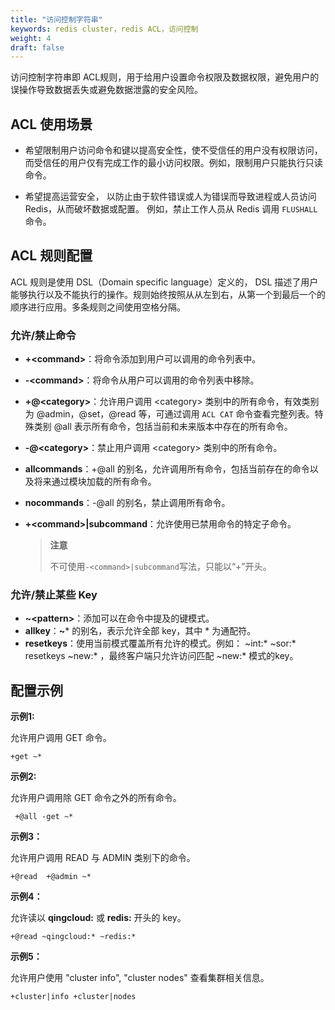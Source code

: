 ```yaml
---
title: "访问控制字符串"
keywords: redis cluster，redis ACL，访问控制
weight: 4
draft: false
---
```


访问控制字符串即 ACL规则，用于给用户设置命令权限及数据权限，避免用户的误操作导致数据丢失或避免数据泄露的安全风险。

## ACL 使用场景

- 希望限制用户访问命令和键以提高安全性，使不受信任的用户没有权限访问，而受信任的用户仅有完成工作的最小访问权限。例如，限制用户只能执行只读命令。

- 希望提高运营安全， 以防止由于软件错误或人为错误而导致进程或人员访问 Redis，从而破坏数据或配置。 例如，禁止工作人员从 Redis 调用 `FLUSHALL` 命令。

##  ACL 规则配置

ACL 规则是使用 DSL（Domain specific language）定义的， DSL 描述了用户能够执行以及不能执行的操作。规则始终按照从从左到右，从第一个到最后一个的顺序进行应用。多条规则之间使用空格分隔。

### 允许/禁止命令

- **+<command\>**：将命令添加到用户可以调用的命令列表中。

- **-\<command\>**：将命令从用户可以调用的命令列表中移除。

- **+@\<category\>**：允许用户调用 \<category\> 类别中的所有命令，有效类别为 @admin，@set，@read 等，可通过调用 `ACL CAT` 命令查看完整列表。特殊类别 @all 表示所有命令，包括当前和未来版本中存在的所有命令。

- **-@\<category\>**：禁止用户调用 \<category\> 类别中的所有命令。

- **allcommands**：+@all 的别名，允许调用所有命令，包括当前存在的命令以及将来通过模块加载的所有命令。

- **nocommands**：-@all 的别名，禁止调用所有命令。

- **+\<command\>|subcommand**：允许使用已禁用命令的特定子命令。

  > **注意**
  >
  > 不可使用`-<command>|subcommand`写法，只能以“+”开头。

### 允许/禁止某些 Key

-  **~\<pattern\>**：添加可以在命令中提及的键模式。
- **allkey**：**~*** 的别名，表示允许全部 key，其中 * 为通配符。
- **resetkeys**：使用当前模式覆盖所有允许的模式。例如： ~int:* ~sor:* resetkeys ~new:* ，最终客户端只允许访问匹配 ~new:* 模式的key。

## 配置示例

**示例1:** 

允许用户调用 GET 命令。

```
+get ~*
```

**示例2:** 

允许用户调用除 GET 命令之外的所有命令。

```
 +@all -get ~*
```

**示例3：**

允许用户调用 READ 与 ADMIN 类别下的命令。

```
+@read  +@admin ~*
```

**示例4：**

允许读以 **qingcloud:** 或 **redis:** 开头的 key。

```
+@read ~qingcloud:* ~redis:*
```

**示例5：**

允许用户使用 "cluster info", "cluster nodes" 查看集群相关信息。

```
+cluster|info +cluster|nodes
```

